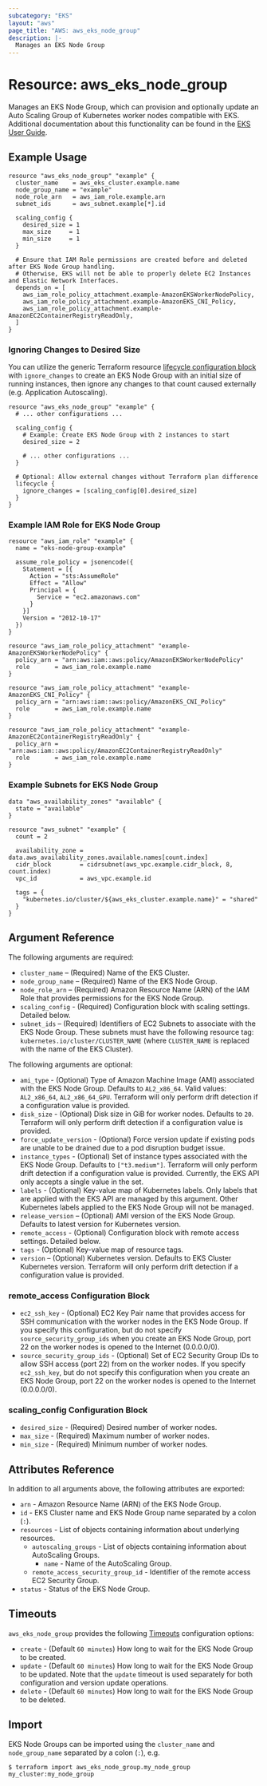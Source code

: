 ```yaml
---
subcategory: "EKS"
layout: "aws"
page_title: "AWS: aws_eks_node_group"
description: |-
  Manages an EKS Node Group
---
```


# Resource: aws_eks_node_group

Manages an EKS Node Group, which can provision and optionally update an Auto Scaling Group of Kubernetes worker nodes compatible with EKS. Additional documentation about this functionality can be found in the [EKS User Guide](https://docs.aws.amazon.com/eks/latest/userguide/managed-node-groups.html).

## Example Usage

```hcl
resource "aws_eks_node_group" "example" {
  cluster_name    = aws_eks_cluster.example.name
  node_group_name = "example"
  node_role_arn   = aws_iam_role.example.arn
  subnet_ids      = aws_subnet.example[*].id

  scaling_config {
    desired_size = 1
    max_size     = 1
    min_size     = 1
  }

  # Ensure that IAM Role permissions are created before and deleted after EKS Node Group handling.
  # Otherwise, EKS will not be able to properly delete EC2 Instances and Elastic Network Interfaces.
  depends_on = [
    aws_iam_role_policy_attachment.example-AmazonEKSWorkerNodePolicy,
    aws_iam_role_policy_attachment.example-AmazonEKS_CNI_Policy,
    aws_iam_role_policy_attachment.example-AmazonEC2ContainerRegistryReadOnly,
  ]
}
```

### Ignoring Changes to Desired Size

You can utilize the generic Terraform resource [lifecycle configuration block](/docs/configuration/resources.html#lifecycle-lifecycle-customizations) with `ignore_changes` to create an EKS Node Group with an initial size of running instances, then ignore any changes to that count caused externally (e.g. Application Autoscaling).

```hcl
resource "aws_eks_node_group" "example" {
  # ... other configurations ...

  scaling_config {
    # Example: Create EKS Node Group with 2 instances to start
    desired_size = 2

    # ... other configurations ...
  }

  # Optional: Allow external changes without Terraform plan difference
  lifecycle {
    ignore_changes = [scaling_config[0].desired_size]
  }
}
```

### Example IAM Role for EKS Node Group

```hcl
resource "aws_iam_role" "example" {
  name = "eks-node-group-example"

  assume_role_policy = jsonencode({
    Statement = [{
      Action = "sts:AssumeRole"
      Effect = "Allow"
      Principal = {
        Service = "ec2.amazonaws.com"
      }
    }]
    Version = "2012-10-17"
  })
}

resource "aws_iam_role_policy_attachment" "example-AmazonEKSWorkerNodePolicy" {
  policy_arn = "arn:aws:iam::aws:policy/AmazonEKSWorkerNodePolicy"
  role       = aws_iam_role.example.name
}

resource "aws_iam_role_policy_attachment" "example-AmazonEKS_CNI_Policy" {
  policy_arn = "arn:aws:iam::aws:policy/AmazonEKS_CNI_Policy"
  role       = aws_iam_role.example.name
}

resource "aws_iam_role_policy_attachment" "example-AmazonEC2ContainerRegistryReadOnly" {
  policy_arn = "arn:aws:iam::aws:policy/AmazonEC2ContainerRegistryReadOnly"
  role       = aws_iam_role.example.name
}
```

### Example Subnets for EKS Node Group

```hcl
data "aws_availability_zones" "available" {
  state = "available"
}

resource "aws_subnet" "example" {
  count = 2

  availability_zone = data.aws_availability_zones.available.names[count.index]
  cidr_block        = cidrsubnet(aws_vpc.example.cidr_block, 8, count.index)
  vpc_id            = aws_vpc.example.id

  tags = {
    "kubernetes.io/cluster/${aws_eks_cluster.example.name}" = "shared"
  }
}
```

## Argument Reference

The following arguments are required:

* `cluster_name` – (Required) Name of the EKS Cluster.
* `node_group_name` – (Required) Name of the EKS Node Group.
* `node_role_arn` – (Required) Amazon Resource Name (ARN) of the IAM Role that provides permissions for the EKS Node Group.
* `scaling_config` - (Required) Configuration block with scaling settings. Detailed below.
* `subnet_ids` – (Required) Identifiers of EC2 Subnets to associate with the EKS Node Group. These subnets must have the following resource tag: `kubernetes.io/cluster/CLUSTER_NAME` (where `CLUSTER_NAME` is replaced with the name of the EKS Cluster).

The following arguments are optional:

* `ami_type` - (Optional) Type of Amazon Machine Image (AMI) associated with the EKS Node Group. Defaults to `AL2_x86_64`. Valid values: `AL2_x86_64`, `AL2_x86_64_GPU`. Terraform will only perform drift detection if a configuration value is provided.
* `disk_size` - (Optional) Disk size in GiB for worker nodes. Defaults to `20`. Terraform will only perform drift detection if a configuration value is provided.
* `force_update_version` - (Optional) Force version update if existing pods are unable to be drained due to a pod disruption budget issue.
* `instance_types` - (Optional) Set of instance types associated with the EKS Node Group. Defaults to `["t3.medium"]`. Terraform will only perform drift detection if a configuration value is provided. Currently, the EKS API only accepts a single value in the set.
* `labels` - (Optional) Key-value map of Kubernetes labels. Only labels that are applied with the EKS API are managed by this argument. Other Kubernetes labels applied to the EKS Node Group will not be managed.
* `release_version` – (Optional) AMI version of the EKS Node Group. Defaults to latest version for Kubernetes version.
* `remote_access` - (Optional) Configuration block with remote access settings. Detailed below.
* `tags` - (Optional) Key-value map of resource tags.
* `version` – (Optional) Kubernetes version. Defaults to EKS Cluster Kubernetes version. Terraform will only perform drift detection if a configuration value is provided.

### remote_access Configuration Block

* `ec2_ssh_key` - (Optional) EC2 Key Pair name that provides access for SSH communication with the worker nodes in the EKS Node Group. If you specify this configuration, but do not specify `source_security_group_ids` when you create an EKS Node Group, port 22 on the worker nodes is opened to the Internet (0.0.0.0/0).
* `source_security_group_ids` - (Optional) Set of EC2 Security Group IDs to allow SSH access (port 22) from on the worker nodes. If you specify `ec2_ssh_key`, but do not specify this configuration when you create an EKS Node Group, port 22 on the worker nodes is opened to the Internet (0.0.0.0/0).

### scaling_config Configuration Block

* `desired_size` - (Required) Desired number of worker nodes.
* `max_size` - (Required) Maximum number of worker nodes.
* `min_size` - (Required) Minimum number of worker nodes.

## Attributes Reference

In addition to all arguments above, the following attributes are exported:

* `arn` - Amazon Resource Name (ARN) of the EKS Node Group.
* `id` - EKS Cluster name and EKS Node Group name separated by a colon (`:`).
* `resources` - List of objects containing information about underlying resources.
    * `autoscaling_groups` - List of objects containing information about AutoScaling Groups.
        * `name` - Name of the AutoScaling Group.
    * `remote_access_security_group_id` - Identifier of the remote access EC2 Security Group.
* `status` - Status of the EKS Node Group.

## Timeouts

`aws_eks_node_group` provides the following
[Timeouts](/docs/configuration/resources.html#timeouts) configuration options:

* `create` - (Default `60 minutes`) How long to wait for the EKS Node Group to be created.
* `update` - (Default `60 minutes`) How long to wait for the EKS Node Group to be updated. Note that the `update` timeout is used separately for both configuration and version update operations.
* `delete` - (Default `60 minutes`) How long to wait for the EKS Node Group to be deleted.

## Import

EKS Node Groups can be imported using the `cluster_name` and `node_group_name` separated by a colon (`:`), e.g.

```
$ terraform import aws_eks_node_group.my_node_group my_cluster:my_node_group
```
